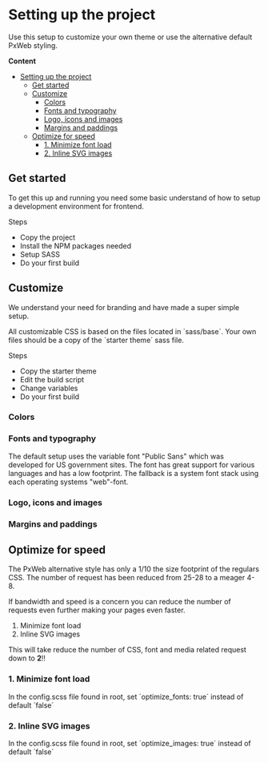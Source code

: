 # Setting up the project

Use this setup to customize your own theme or use the alternative default PxWeb styling.

**Content**

- [Setting up the project](#setting-up-the-project)
  - [Get started](#get-started)
  - [Customize](#customize)
    - [Colors](#colors)
    - [Fonts and typography](#fonts-and-typography)
    - [Logo, icons and images](#logo-icons-and-images)
    - [Margins and paddings](#margins-and-paddings)
  - [Optimize for speed](#optimize-for-speed)
    - [1. Minimize font load](#1-minimize-font-load)
    - [2. Inline SVG images](#2-inline-svg-images)

## Get started

To get this up and running you need some basic understand of how to setup a development environment for frontend.

Steps 

- Copy the project
- Install the NPM packages needed
- Setup SASS
- Do your first build

## Customize

We understand your need for branding and have made a super simple setup. 

All customizable CSS is based on the files located in ´sass/base´. Your own files should be a copy of the ´starter theme´ sass file.

Steps

- Copy the starter theme
- Edit the build script
- Change variables
- Do your first build

### Colors

### Fonts and typography

The default setup uses the variable font "Public Sans" which was developed for US government sites. The font has great support for various languages and has a low footprint. The fallback is a system font stack using each operating systems "web"-font.

### Logo, icons and images

### Margins and paddings

## Optimize for speed

The PxWeb alternative style has only a 1/10 the size footprint of the regulars CSS. The number of request has been reduced from 25-28 to a meager 4-8.

If bandwidth and speed is a concern you can reduce the number of requests even further making your pages even faster.

1. Minimize font load
2. Inline SVG images

This will take reduce the number of CSS, font and media related request down to **2**!!

### 1. Minimize font load

In the config.scss file found in root, set ´optimize_fonts: true´ instead of default ´false´

### 2. Inline SVG images

In the config.scss file found in root, set ´optimize_images: true´ instead of default ´false´